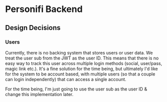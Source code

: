 # Personifi Backend

## Design Decisions

### Users

Currently, there is no backing system that stores users or user data. We treat the user sub from the JWT as the user ID. This means that there is no easy way to track this user across multiple login methods (social, user/pass, magic link etc.). It's a fine solution for the time being, but ultimately I'd like for the system to be account based, with multiple users (so that a couple can login independently) that can access a single account.

For the time being, I'm just going to use the user sub as the user ID & change this implementation later.